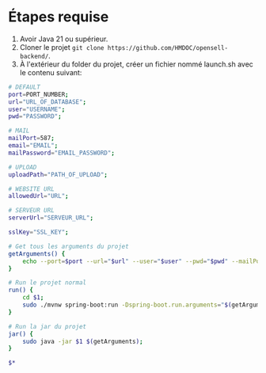 # Étapes requise
1. Avoir Java 21 ou supérieur.
2. Cloner le projet `git clone https://github.com/HMDOC/opensell-backend/`.
3. À l'extérieur du folder du projet, créer un fichier nommé launch.sh avec le contenu suivant:
```sh
# DEFAULT
port=PORT_NUMBER;
url="URL_OF_DATABASE";
user="USERNAME";
pwd="PASSWORD";

# MAIL
mailPort=587;
email="EMAIL";
mailPassword="EMAIL_PASSWORD";

# UPLOAD
uploadPath="PATH_OF_UPLOAD";

# WEBSITE URL
allowedUrl="URL";

# SERVEUR URL
serverUrl="SERVEUR_URL";

sslKey="SSL_KEY";

# Get tous les arguments du projet
getArguments() {
    echo --port=$port --url="$url" --user="$user" --pwd="$pwd" --mailPort="$mailPort" --email="$email" --mailPassword="$mailPassword" --uploadPath="$uploadPath" --allowedUrl="$allowedUrl" --serverUrl="$serverUrl";
}

# Run le projet normal
run() {
    cd $1;
    sudo ./mvnw spring-boot:run -Dspring-boot.run.arguments="$(getArguments)";
}

# Run la jar du projet
jar() {
    sudo java -jar $1 $(getArguments);
}

$*

```
